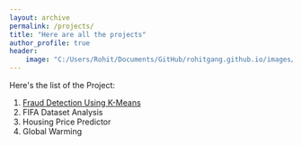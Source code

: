 ```yaml
---
layout: archive
permalink: /projects/
title: "Here are all the projects"
author_profile: true
header:
    image: "C:/Users/Rohit/Documents/GitHub/rohitgang.github.io/images/fraud.png" #/images/fraud.png"
---
```


Here's the list of the Project:

1. [Fraud Detection Using K-Means](https://rohitgang.github.io/frauddetect/)
2. FIFA Dataset Analysis
3. Housing Price Predictor
4. Global Warming